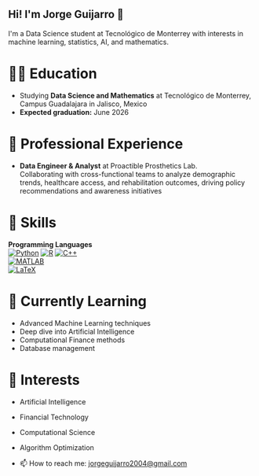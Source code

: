 ## Hi! I'm Jorge Guijarro 👋

<!--
**JorgeGuijarro668/JorgeGuijarro668** is a ✨ _special_ ✨ repository because its `README.md` (this file) appears on your GitHub profile.
-->
I'm a Data Science student at Tecnológico de Monterrey with interests in machine learning, statistics, AI, and mathematics.

# 👨‍🎓 Education
- Studying **Data Science and Mathematics** at Tecnológico de Monterrey, Campus Guadalajara in Jalisco, Mexico  
- **Expected graduation:** June 2026

# 💼 Professional Experience
- **Data Engineer & Analyst** at Proactible Prosthetics Lab.   
Collaborating with cross-functional teams to analyze demographic trends, healthcare access, and rehabilitation
 outcomes, driving policy recommendations and awareness initiatives

# 🚀 Skills

**Programming Languages**  
[![Python](https://img.shields.io/badge/Python-3776AB?logo=python&logoColor=white)](https://www.python.org/) 
[![R](https://img.shields.io/badge/R-276DC3?logo=r&logoColor=white)](https://www.r-project.org/) 
[![C++](https://img.shields.io/badge/C++-00599C?logo=c%2B%2B&logoColor=white)](https://isocpp.org/)  
[![MATLAB](https://img.shields.io/badge/MATLAB-FCAE1E?logo=mathworks&logoColor=black)](https://www.mathworks.com/products/matlab.html)  
[![LaTeX](https://img.shields.io/badge/LaTeX-008080?logo=latex&logoColor=white)](https://www.latex-project.org/)

# 🌱 Currently Learning
- Advanced Machine Learning techniques  
- Deep dive into Artificial Intelligence  
- Computational Finance methods  
- Database management

# 🧠 Interests
- Artificial Intelligence  
- Financial Technology  
- Computational Science  
- Algorithm Optimization

- 📫 How to reach me: [jorgeguijarro2004@gmail.com](mailto:jorgeguijarro2004@gmail.com)

